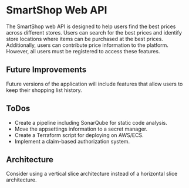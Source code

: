 # SmartShop Web API

The SmartShop web API is designed to help users find the best prices across different stores. Users can search for the best prices and identify store locations where items can be purchased at the best prices. Additionally, users can contribute price information to the platform. However, all users must be registered to access these features.

## Future Improvements

Future versions of the application will include features that allow users to keep their shopping list history.

## ToDos
- Create a pipeline including SonarQube for static code analysis.
- Move the appsettings information to a secret manager.
- Create a Terraform script for deploying on AWS/ECS.
- Implement a claim-based authorization system.

## Architecture

Consider using a vertical slice architecture instead of a horizontal slice architecture.